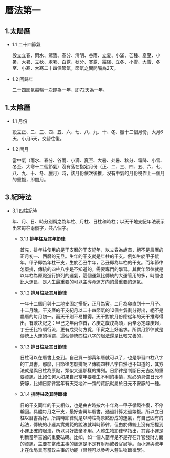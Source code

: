 # 曆法第一
## 1.太陽曆

* 1.1 二十四節氣

    設立立春、雨水、驚蟄、春分、清明、谷雨、立夏、小滿、芒種、夏至、小暑、大暑、立秋、處暑、白露、秋分、寒露、霜降、立冬、小雪、大雪、冬至、小寒、大寒二十四個節氣，節氣之間間隔為2天。
* 1.2 回歸年

    二十四節氣每輪一次即為一年，即72天為一年。
## 1.太陰曆

* 1.1 月份

    設立正、二、三、四、五、六、七、八、九、十、冬、臘十二個月份，大月6天，小月5天，交替往復。
* 1.2 閏月

    當中氣（雨水、春分、谷雨、小满、夏至、大暑、处暑、秋分、霜降、小雪、冬至、大寒十二個節氣）沒有落在指定月份（正、二、三、四、五、六、七、八、九、十、冬、臘月）時，該月份依次後推，沒有中氣的月份視作上一個月的重複，即閏月。

## 3.紀時法

* 3.1 四柱紀時

    年、月、日、時分別稱之為年柱、月柱、日柱和時柱；以天干地支紀年法表示出來每柱兩個字，共八個字。

    * 3.1.1 **排年柱及其年節律**

        首先，排年柱使用的是干支曆的干支紀年，以立春為歲首，絕不是農曆的正月初一、西曆的元旦。生年的干支就是年柱的干支。例如生於甲子鼠年，甲子即為年柱干支，生於乙丑牛年，乙丑即為年柱的干支。而年節律怎麼排，傳統的四柱八字是不知道的，需要專門的學習。其實年節律就是以年柱為原點進行排列的運氣，這個運氣比傳統的大運管用的多，時間也比大運長，是人生最重要的可以主導命運方向的最重要的運氣。
    
    * 3.1.2 **排月柱及其月節律**

        一年十二個月與十二地支固定搭配，正月為寅，二月為卯直到十一月子、十二月醜。干支曆的干支紀月以二十四節氣的12個主氣劃分得出，絕不是農曆的每月初一。而天干則不易推得。天干對於月份應從年的天干推導得出，有歌决記之：甲己之年丙作首，乙庚之歲戊為頭，丙辛必定尋庚起，丁壬壬比特順行流，更有戊癸何方覓，甲寅之上好追求。所謂月節律就是傳統上大運的稱謂，這個傳統四柱八字的起法還是比較完善的，
    
    * 3.1.3 **排日柱及其日節律**
    
        日柱可以在曆書上查到。自己買一部萬年曆就可以了，也是學習四柱八字的工具書。那麼，日節律怎麼排呢？傳統四柱八字自然也不知道的，其方法就是與日柱為原點，類似大運那樣的排列。日節律是判斷日元吉凶的重要資訊。比如任何人如果自己當年要發生不利的事情，就必須具備日元不安靜，比如日節律當年有天克地沖一類的資訊就屬於日元不安靜的一種。

    * 3.1.4 **排時柱及其時節律**

        日的干支同年的干支相似，也是由古時按六十年為一甲子循環往復，不停輪回。具體每月之干支，最好查萬年曆書。通過計算太過繁複。所以立日柱以曆書為好。所謂時節律就是以時柱為原點形成的運氣，有自己固有的起法，傳統的小運其實規範的說法就叫時節律，但由於傳統上沒有把握到小運正確的起法，所以只好放棄不用。人體生物節律學指出，其實小運是判斷當年吉凶的重要砝碼。比如，如一個人當年是不是存在升官發財方面的資訊，主要在當政主事的歲運是不是有財局或者官局等。而小運與流年才在命局具有當政主事的功能（具體可以參考人體生物節律學}。